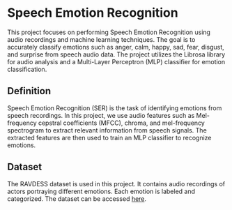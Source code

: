 # Speech Emotion Recognition

This project focuses on performing Speech Emotion Recognition using audio recordings and machine learning techniques. The goal is to accurately classify emotions such as anger, calm, happy, sad, fear, disgust, and surprise from speech audio data. 
The project utilizes the Librosa library for audio analysis and a Multi-Layer Perceptron (MLP) classifier for emotion classification.



## Definition

Speech Emotion Recognition (SER) is the task of identifying emotions from speech recordings. In this project, we use audio features such as Mel-frequency cepstral coefficients (MFCC), chroma, and mel-frequency spectrogram to extract relevant information from speech signals. 
The extracted features are then used to train an MLP classifier to recognize emotions.

## Dataset

The RAVDESS dataset is used in this project. It contains audio recordings of actors portraying different emotions. Each emotion is labeled and categorized. The dataset can be accessed [here](https://zenodo.org/record/1188976).

